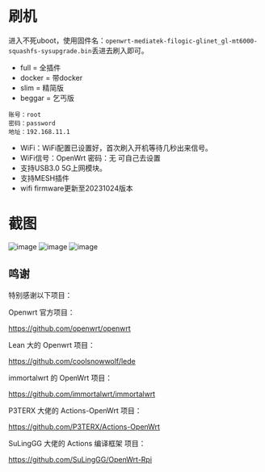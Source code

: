 # 刷机
进入不死uboot，使用固件名：```openwrt-mediatek-filogic-glinet_gl-mt6000-squashfs-sysupgrade.bin```丢进去刷入即可。
- full = 全插件
- docker = 带docker
- slim = 精简版
- beggar = 乞丐版
```
账号：root
密码：password
地址：192.168.11.1
```
- WiFi：WiFi配置已设置好，首次刷入开机等待几秒出来信号。
- WiFi信号：OpenWrt 密码：无 可自己去设置
- 支持USB3.0 5G上网模块。
- 支持MESH插件
- wifi firmware更新至20231024版本

# 截图
![image](https://github.com/DHDAXCW/GL.iNet_GL-MT6000_lede/assets/74764072/f25ae8f7-656e-4f91-a39e-01703cb6cd8f)
![image](https://github.com/DHDAXCW/GL.iNet_GL-MT6000_lede/assets/74764072/0fc3fa19-b5ef-45d5-a5fe-c919ca8fc6e5)
![image](https://github.com/DHDAXCW/GL.iNet_GL-MT6000_lede/assets/74764072/75d050e3-d574-491e-9c10-25d920c79baf)


## 鸣谢

特别感谢以下项目：

Openwrt 官方项目：

<https://github.com/openwrt/openwrt>

Lean 大的 Openwrt 项目：

<https://github.com/coolsnowwolf/lede>

immortalwrt 的 OpenWrt 项目：

<https://github.com/immortalwrt/immortalwrt>

P3TERX 大佬的 Actions-OpenWrt 项目：

<https://github.com/P3TERX/Actions-OpenWrt>

SuLingGG 大佬的 Actions 编译框架 项目：

https://github.com/SuLingGG/OpenWrt-Rpi

